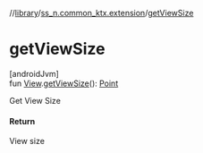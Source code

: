 //[library](../../index.md)/[ss_n.common_ktx.extension](index.md)/[getViewSize](get-view-size.md)

# getViewSize

[androidJvm]\
fun [View](https://developer.android.com/reference/kotlin/android/view/View.html).[getViewSize](get-view-size.md)(): [Point](https://developer.android.com/reference/kotlin/android/graphics/Point.html)

Get View Size

#### Return

View size
